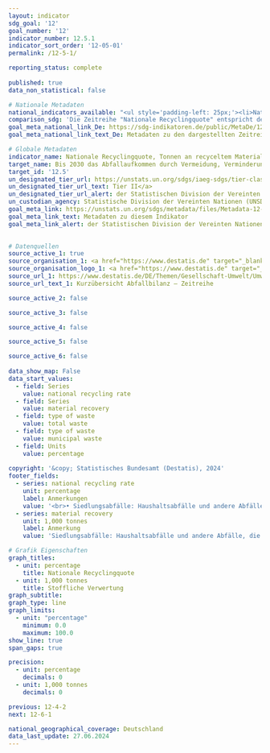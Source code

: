 ```yaml
---
layout: indicator    
sdg_goal: '12'    
goal_number: '12'    
indicator_number: 12.5.1    
indicator_sort_order: '12-05-01'    
permalink: /12-5-1/    

reporting_status: complete
    
published: true    
data_non_statistical: false    

# Nationale Metadaten    
national_indicators_available: "<ul style='padding-left: 25px;'><li>Nationale Recyclingquote</li> <li> Stoffliche Verwertung</li></ul>"    
comparison_sdg: 'Die Zeitreihe "Nationale Recyclingquote" entspricht den UN-Metadaten. Die Zeitreihe "Stoffliche Verwertung" bietet zusätzliche Informationen.'    
goal_meta_national_link_De: https://sdg-indikatoren.de/public/MetaDe/12.5.1.pdf
goal_meta_national_link_text_De: Metadaten zu den dargestellten Zeitreihen    

# Globale Metadaten    
indicator_name: Nationale Recyclingquote, Tonnen an recyceltem Material    
target_name: Bis 2030 das Abfallaufkommen durch Vermeidung, Verminderung, Recycling und Wiederverwendung deutlich verringern    
target_id: '12.5'    
un_designated_tier_url: https://unstats.un.org/sdgs/iaeg-sdgs/tier-classification/'    
un_designated_tier_url_text: Tier II</a>    
un_designated_tier_url_alert: der Statistischen Division der Vereinten Nationen    
un_custodian_agency: Statistische Division der Vereinten Nationen (UNSD)<br>Umweltprogramm der Vereinten Nationen (UNEP)    
goal_meta_link: https://unstats.un.org/sdgs/metadata/files/Metadata-12-05-01.pdf    
goal_meta_link_text: Metadaten zu diesem Indikator    
goal_meta_link_alert: der Statistischen Division der Vereinten Nationen    
    

# Datenquellen
source_active_1: true
source_organisation_1: <a href="https://www.destatis.de" target="_blank" title="Klicken Sie hier um zur Website der Organisation Statistisches Bundesamt (Destatis) zu gelangen."> Statistisches Bundesamt (Destatis) </a>
source_organisation_logo_1: <a href="https://www.destatis.de" target="_blank"><img src="https://sdg-indikatoren.de/public/OrgImgDe/destatis.png" alt="Logo destatis" style="height:60px; width:148px"/></a>
source_url_1: https://www.destatis.de/DE/Themen/Gesellschaft-Umwelt/Umwelt/Abfallwirtschaft/Tabellen/liste-abfallbilanz-kurzuebersicht.html
source_url_text_1: Kurzübersicht Abfallbilanz – Zeitreihe

source_active_2: false

source_active_3: false

source_active_4: false

source_active_5: false

source_active_6: false
    
data_show_map: False    
data_start_values: 
  - field: Series
    value: national recycling rate
  - field: Series
    value: material recovery
  - field: type of waste
    value: total waste
  - field: type of waste
    value: municipal waste
  - field: Units
    value: percentage    
    
copyright: '&copy; Statistisches Bundesamt (Destatis), 2024'    
footer_fields:
  - series: national recycling rate
    unit: percentage
    label: Anmerkungen
    value: '<br>• Siedlungsabfälle: Haushaltsabfälle und andere Abfälle, die aufgrund ihrer Beschaffenheit oder Zusammensetzung den Abfällen aus Haushalten ähnlich sind, z.B. hausmüllähnliche Gewerbeabfälle, Marktabfälle, Straßenkehricht.<br>• Recyclingquote: Anteil des Inputs aller mit dem Verfahren "Stoffliche Verwertung" eingestuften Behandlungsanlagen am Abfallaufkommen insgesamt.<br>• Stoffliche Verwertung (recyceltes Material): Verwertungsverfahren, bei dem aus dem Material eines Abfalls wieder dasselbe Material wird.'
  - series: material recovery
    unit: 1,000 tonnes
    label: Anmerkung
    value: 'Siedlungsabfälle: Haushaltsabfälle und andere Abfälle, die aufgrund ihrer Beschaffenheit oder Zusammensetzung den Abfällen aus Haushalten ähnlich sind, z.B. hausmüllähnliche Gewerbeabfälle, Marktabfälle, Straßenkehricht.'    

# Grafik Eigenschaften    
graph_titles:
  - unit: percentage
    title: Nationale Recyclingquote
  - unit: 1,000 tonnes
    title: Stoffliche Verwertung
graph_subtitle:     
graph_type: line    
graph_limits:
  - unit: "percentage"
    minimum: 0.0
    maximum: 100.0
show_line: true
span_gaps: true

precision:
  - unit: percentage
    decimals: 0
  - unit: 1,000 tonnes
    decimals: 0    

previous: 12-4-2    
next: 12-6-1    

national_geographical_coverage: Deutschland    
data_last_update: 27.06.2024    
---
```


<span></span>
